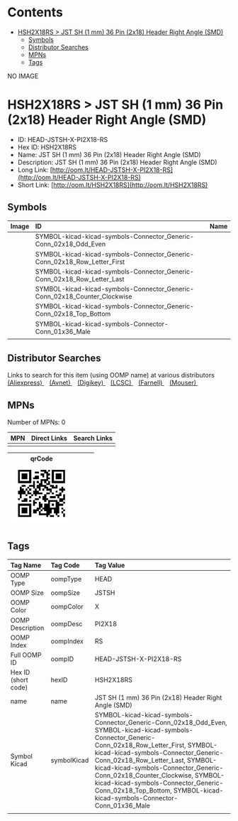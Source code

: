 



Contents
========

* [HSH2X18RS > JST SH (1 mm) 36 Pin (2x18) Header Right Angle (SMD)](#hsh2x18rs--jst-sh-1-mm-36-pin-2x18-header-right-angle-smd)
	* [Symbols](#symbols)
	* [Distributor Searches](#distributor-searches)
	* [MPNs](#mpns)
	* [Tags](#tags)
  
NO IMAGE  
# HSH2X18RS > JST SH (1 mm) 36 Pin (2x18) Header Right Angle (SMD)

- ID: HEAD-JSTSH-X-PI2X18-RS
- Hex ID: HSH2X18RS
- Name: JST SH (1 mm) 36 Pin (2x18) Header Right Angle (SMD)
- Description: JST SH (1 mm) 36 Pin (2x18) Header Right Angle (SMD)
- Long Link: [http://oom.lt/HEAD-JSTSH-X-PI2X18-RS](http://oom.lt/HEAD-JSTSH-X-PI2X18-RS)
- Short Link: [http://oom.lt/HSH2X18RS](http://oom.lt/HSH2X18RS)

## Symbols
  

|Image|ID|Name|
| :--- | :--- | :--- |
|![]()|SYMBOL-kicad-kicad-symbols-Connector_Generic-Conn_02x18_Odd_Even||
|![]()|SYMBOL-kicad-kicad-symbols-Connector_Generic-Conn_02x18_Row_Letter_First||
|![]()|SYMBOL-kicad-kicad-symbols-Connector_Generic-Conn_02x18_Row_Letter_Last||
|![]()|SYMBOL-kicad-kicad-symbols-Connector_Generic-Conn_02x18_Counter_Clockwise||
|![]()|SYMBOL-kicad-kicad-symbols-Connector_Generic-Conn_02x18_Top_Bottom||
|![]()|SYMBOL-kicad-kicad-symbols-Connector-Conn_01x36_Male||
||||

## Distributor Searches
  
Links to search for this item (using OOMP name) at various distributors  
[(Aliexpress) ](https://www.aliexpress.com/wholesale?SearchText=1117JST+SH+1+mm+36+Pin+2x18+Header+Right+Angle+SMD)&nbsp;&nbsp;&nbsp;[(Avnet) ](https://www.avnet.com/shop/us/search/JST+SH+1+mm+36+Pin+2x18+Header+Right+Angle+SMD)&nbsp;&nbsp;&nbsp;[(Digikey) ](https://www.digikey.co.uk/en/products/result?s=JST+SH+1+mm+36+Pin+2x18+Header+Right+Angle+SMD)&nbsp;&nbsp;&nbsp;[(LCSC) ](https://www.lcsc.com/search?q=JST+SH+1+mm+36+Pin+2x18+Header+Right+Angle+SMD)&nbsp;&nbsp;&nbsp;[(Farnell) ](https://uk.farnell.com/search?st=JST+SH+1+mm+36+Pin+2x18+Header+Right+Angle+SMD)&nbsp;&nbsp;&nbsp;[(Mouser) ](https://www.mouser.com/c/?q=JST+SH+1+mm+36+Pin+2x18+Header+Right+Angle+SMD)&nbsp;&nbsp;&nbsp;
## MPNs
  
Number of MPNs: 0  

|MPN|Direct Links|Search Links|
| :--- | :--- | :--- |
||||
  

|qrCode<br>[![](https://raw.githubusercontent.com/oomlout/oomlout_OOMP_parts_V2/main/HEAD/JSTSH/X/PI2X18/RS/qrCode_140.png)](https://github.com/oomlout/oomlout_OOMP_parts_V2/tree/main/HEAD/JSTSH/X/PI2X18/RS/qrCode.png)||||
| :---: | :---: | :---: | :---: |

## Tags
  

|Tag Name|Tag Code|Tag Value|
| :--- | :--- | :--- |
|OOMP Type|oompType|HEAD|
|OOMP Size|oompSize|JSTSH|
|OOMP Color|oompColor|X|
|OOMP Description|oompDesc|PI2X18|
|OOMP Index|oompIndex|RS|
|Full OOMP ID|oompID|HEAD-JSTSH-X-PI2X18-RS|
|Hex ID (short code)|hexID|HSH2X18RS|
|name|name|JST SH (1 mm) 36 Pin (2x18) Header Right Angle (SMD)|
|Symbol Kicad|symbolKicad|SYMBOL-kicad-kicad-symbols-Connector_Generic-Conn_02x18_Odd_Even, SYMBOL-kicad-kicad-symbols-Connector_Generic-Conn_02x18_Row_Letter_First, SYMBOL-kicad-kicad-symbols-Connector_Generic-Conn_02x18_Row_Letter_Last, SYMBOL-kicad-kicad-symbols-Connector_Generic-Conn_02x18_Counter_Clockwise, SYMBOL-kicad-kicad-symbols-Connector_Generic-Conn_02x18_Top_Bottom, SYMBOL-kicad-kicad-symbols-Connector-Conn_01x36_Male|
||||
